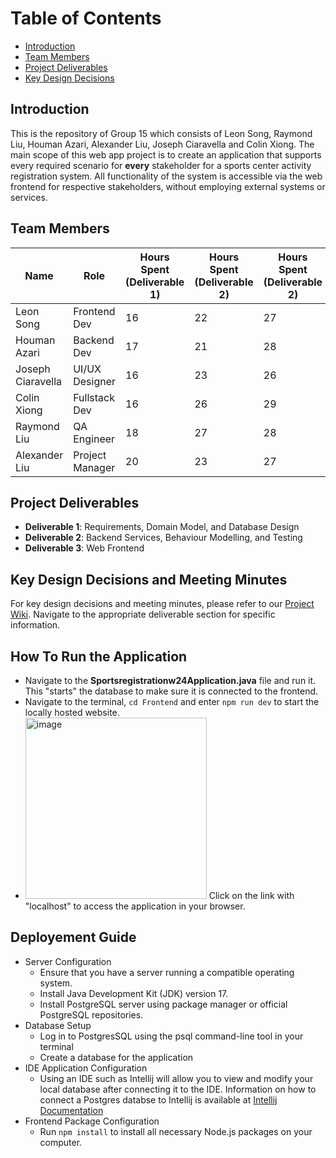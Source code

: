 # Table of Contents

- [Introduction](#introduction)
- [Team Members](#team-members)
- [Project Deliverables](#project-deliverables)
- [Key Design Decisions](#key-design-decisions)

## Introduction <a name="introduction"></a>
This is the repository of Group 15 which consists of Leon Song, Raymond Liu, Houman Azari, Alexander Liu, Joseph Ciaravella and Colin Xiong. The main scope of this web app project is to create an application that supports every required scenario for **every** stakeholder for a sports center activity registration system. All functionality of the system is  accessible via the web frontend for respective stakeholders, without employing external systems or services.

## Team Members <a name="team-members"></a>

| Name              | Role            | Hours Spent (Deliverable 1) | Hours Spent (Deliverable 2) | Hours Spent (Deliverable 2) |
|-------------------|-----------------|-----------------------------|-----------------------------|-----------------------------|
| Leon Song         | Frontend Dev    | 16                          | 22                          | 27                          |
| Houman Azari      | Backend Dev     | 17                          | 21                          | 28                          |
| Joseph Ciaravella | UI/UX Designer  | 16                          | 23                          | 26                          |
| Colin Xiong       | Fullstack Dev   | 16                          | 26                          | 29                          |
| Raymond Liu       | QA Engineer     | 18                          | 27                          | 28                          |
| Alexander Liu     | Project Manager | 20                          | 23                          | 27                          |

## Project Deliverables <a name="project-deliverables"></a>

- **Deliverable 1**: Requirements, Domain Model, and Database Design
- **Deliverable 2**: Backend Services, Behaviour Modelling, and Testing
- **Deliverable 3**: Web Frontend

## Key Design Decisions and Meeting Minutes <a name="key-design-decisions"></a>
For key design decisions and meeting minutes, please refer to our [Project Wiki](../../wiki). Navigate to the appropriate deliverable section for specific information.

## How To Run the Application
- Navigate to the **Sportsregistrationw24Application.java** file and run it. This "starts" the database to make sure it is connected to the frontend.
- Navigate to the terminal, `cd Frontend` and enter `npm run dev` to start the locally hosted website.
-  <img width="290" alt="image" src="https://github.com/McGill-ECSE321-Winter2024/project-group-15/assets/78813640/299eacd5-6060-4863-a6d6-e41811c8798a"> Click on the link with "localhost" to access the application in your browser.

## Deployement Guide
- Server Configuration
    - Ensure that you have a server running a compatible operating system.
    - Install Java Development Kit (JDK) version 17.
    - Install PostgreSQL server using package manager or official PostgreSQL repositories.  
- Database Setup
    - Log in to PostgresSQL using the psql command-line tool in your terminal
    - Create a database for the application
- IDE Application Configuration
    - Using an IDE such as Intellij will allow you to view and modify your local database after connecting it to the IDE. Information on how to connect a Postgres databse to Intellij is available at [Intellij Documentation](https://www.jetbrains.com/help/idea/postgresql.html)
- Frontend Package Configuration
    - Run `npm install` to install all necessary Node.js packages on your computer.
